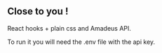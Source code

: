 ## Close to you !

React hooks + plain css and Amadeus API.

To run it you will need the .env file with the api key.

